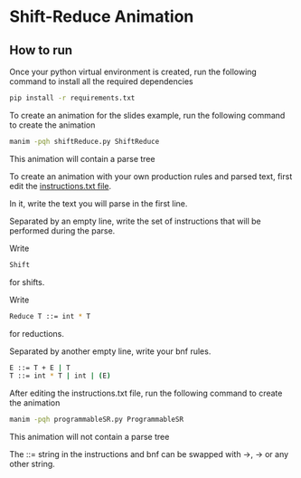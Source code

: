 # Shift-Reduce Animation

## How to run

Once your python virtual environment is created, run the following command to install all the required dependencies
```bash
pip install -r requirements.txt
```

To create an animation for the slides example, run the following command to create the animation
```bash
manim -pqh shiftReduce.py ShiftReduce
```
This animation will contain a parse tree

To create an animation with your own production rules and parsed text, first edit the [instructions.txt file](instructions.txt).

In it, write the text you will parse in the first line.

Separated by an empty line, write the set of instructions that will be performed during the parse.

Write
```bash
Shift
```
for shifts.

Write
```bash
Reduce T ::= int * T
```
for reductions.

Separated by another empty line, write your bnf rules.
```bash
E ::= T + E | T
T ::= int * T | int | (E)
```

After editing the instructions.txt file, run the following command to create the animation
```bash
manim -pqh programmableSR.py ProgrammableSR
```
This animation will not contain a parse tree

The ::= string in the instructions and bnf can be swapped with →, -> or any other string.

